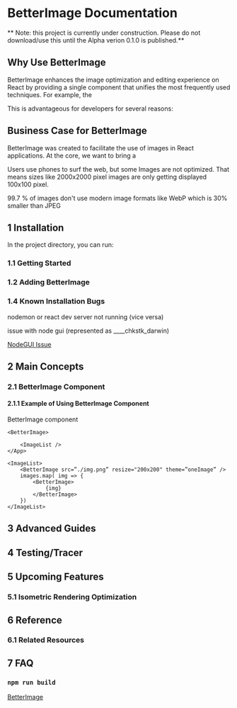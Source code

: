 # BetterImage Documentation

** Note: this project is currently under construction. Please do not download/use this until the Alpha verion 0.1.0 is published.**

## Why Use BetterImage

BetterImage enhances the image optimization and editing experience on React by providing a single component that unifies the most frequently used techniques. For example, the 

This is advantageous for developers for several reasons: 

## Business Case for BetterImage

BetterImage was created to facilitate the use of images in React applications. At the core, we want to bring a 

Users use phones to surf the web, but some Images are not optimized. That means sizes like 2000x2000 pixel images are only getting displayed 100x100 pixel.

99.7 % of images don't use modern image formats like WebP which is 30% smaller than JPEG

## 1 Installation 

In the project directory, you can run:

### 1.1 Getting Started

### 1.2 Adding BetterImage

### 1.4 Known Installation Bugs
nodemon or react dev server not running (vice versa)

issue with node gui (represented as ____chkstk_darwin)

[NodeGUI Issue](https://github.com/nodegui/nodegui/issues/391)


## 2 Main Concepts

### 2.1 BetterImage Component

#### 2.1.1 Example of Using BetterImage Component

BetterImage component 

`<BetterImage>`

```<App>
	<ImageList />
</App>

<ImageList>
	<BetterImage src=”./img.png” resize="200x200" theme=”oneImage” />
	images.map( img => {
		<BetterImage>
			{img}
		</BetterImage>
	})
</ImageList>
```

## 3 Advanced Guides





## 4 Testing/Tracer


## 5 Upcoming Features

### 5.1 Isometric Rendering Optimization

## 6 Reference

### 6.1 Related Resources

## 7 FAQ


### `npm run build`

[BetterImage](https://www.betterimagejs.com) 




